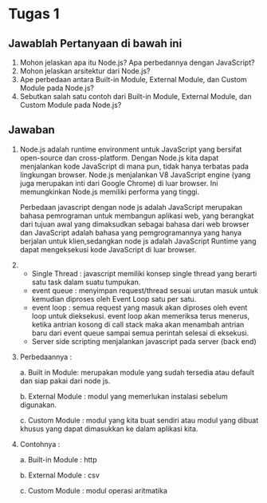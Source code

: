 # Tugas 1

## Jawablah Pertanyaan di bawah ini
1. Mohon jelaskan apa itu Node.js? Apa perbedannya dengan JavaScript?
2. Mohon jelaskan arsitektur dari Node.js?
3. Ape perbedaan antara Built-in Module, External Module, dan Custom Module pada Node.js?
4. Sebutkan salah satu contoh dari Built-in Module, External Module, dan Custom Module pada Node.js?

## Jawaban
1. Node.js adalah runtime environment untuk JavaScript yang bersifat open-source dan cross-platform. Dengan Node.js kita dapat menjalankan kode JavaScript di mana pun, tidak hanya terbatas pada lingkungan browser. Node.js menjalankan V8 JavaScript engine (yang juga merupakan inti dari Google Chrome) di luar browser. Ini memungkinkan Node.js memiliki performa yang tinggi.

    Perbedaan javascript dengan node js adalah JavaScript merupakan bahasa pemrograman untuk membangun aplikasi web, yang berangkat dari tujuan awal yang dimaksudkan sebagai bahasa dari web browser dan JavaScript adalah bahasa yang pemgrogramannya yang hanya berjalan untuk klien,sedangkan node js adalah JavaScript Runtime yang dapat mengeksekusi kode JavaScript di luar browser.
2.  - Single Thread :
      javascript memiliki konsep single thread yang berarti satu task dalam suatu tumpukan.
     - event queue : menyimpan request/thread sesuai urutan masuk untuk kemudian diproses oleh Event Loop satu per satu.
    - event loop :
    semua request yang masuk akan diproses oleh event loop untuk dieksekusi. event loop akan memeriksa terus menerus, ketika antrian kosong di call stack maka akan menambah antrian baru dari event queue sampai semua perintah selesai di eksekusi.
    - Server side scripting
    menjalankan javascript pada server (back end)


3. Perbedaannya :
   
   a. Built in Module: merupakan module yang sudah tersedia atau default dan siap pakai dari node js.
   
   b. External Module : modul yang memerlukan instalasi sebelum digunakan.

   c. Custom Module : modul yang kita buat sendiri atau modul yang dibuat khusus yang dapat dimasukkan ke dalam aplikasi kita.

4. Contohnya  :
   
   a. Built-in Module : http
   
   b. External Module : csv

   c. Custom Module : modul operasi aritmatika
